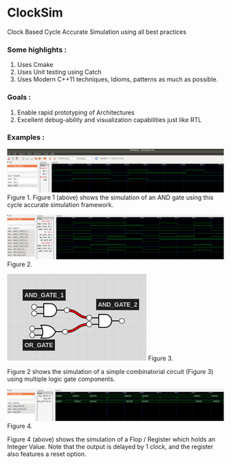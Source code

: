 # ClockSim

Clock Based Cycle Accurate Simulation using all best practices

### Some highlights : 
1. Uses Cmake
2. Uses Unit testing using Catch
3. Uses Modern C++11 techniques, Idioms, patterns as much as possible.

### Goals : 
1. Enable rapid prototyping of Architectures
2. Excellent debug-ability and visualization capabilities just like RTL

### Examples :

![Sample VCD waveform](images/and_gate.png)
Figure 1.
Figure 1 (above) shows the simulation of an AND gate using this cycle accurate simulation framework.

![Sample VCD waveform](images/combo_circuit.png)
Figure 2.

![Simple Combo Ciruit](images/circuit.png)
Figure 3.

Figure 2 shows the simulation of a simple combinatorial circuit (Figure 3) using multiple logic gate components.

![Sample VCD waveform](images/Flop_Int.png)
Figure 4.

Figure 4 (above) shows the simulation of a Flop / Register which holds an Integer Value.
Note that the output is delayed by 1 clock, and the register also features a reset option.
